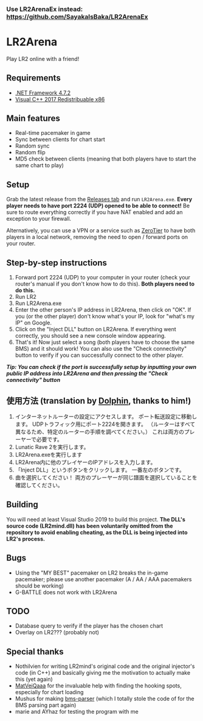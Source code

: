 ### Use LR2ArenaEx instead: https://github.com/SayakaIsBaka/LR2ArenaEx

# LR2Arena

Play LR2 online with a friend!

## Requirements

- [.NET Framework 4.7.2](https://dotnet.microsoft.com/download/dotnet-framework/net472)
- [Visual C++ 2017 Redistribuable x86](https://aka.ms/vs/16/release/vc_redist.x86.exe)

## Main features

- Real-time pacemaker in game
- Sync between clients for chart start
- Random sync
- Random flip
- MD5 check between clients (meaning that both players have to start the same chart to play)

## Setup

Grab the latest release from the [Releases tab](https://github.com/SayakaIsBaka/LR2Arena/releases) and run `LR2Arena.exe`.
**Every player needs to have port 2224 (UDP) opened to be able to connect!** Be sure to route everything correctly if you have NAT enabled and add an exception to your firewall.

Alternatively, you can use a VPN or a service such as [ZeroTier](https://www.zerotier.com) to have both players in a local network, removing the need to open / forward ports on your router.

## Step-by-step instructions

1. Forward port 2224 (UDP) to your computer in your router (check your router's manual if you don't know how to do this). **Both players need to do this.**
2. Run LR2
3. Run LR2Arena.exe
4. Enter the other person's IP address in LR2Arena, then click on "OK". If you (or the other player) don't know what's your IP, look for "what's my IP" on Google.
5. Click on the "Inject DLL" button on LR2Arena. If everything went correctly, you should see a new console window appearing.
6. That's it! Now just select a song (both players have to choose the same BMS) and it should work!
You can also use the "Check connectivity" button to verify if you can successfully connect to the other player.

***Tip: You can check if the port is successfully setup by inputting your own public IP address into LR2Arena and then pressing the "Check connectivity" button***

## 使用方法 (translation by [Dolphin](https://twitter.com/DolphinDTM), thanks to him!)

1. インターネットルーターの設定にアクセスします。 ポート転送設定に移動します。 UDPトラフィック用にポート2224を開きます。 （ルーターはすべて異なるため、特定のルーターの手順を調べてください。）
これは両方のプレーヤーで必要です。
2. Lunatic Rave 2を実行します。
3. LR2Arena.exeを実行します
4. LR2Arena内に他のプレイヤーのIPアドレスを入力します。
5. 「Inject DLL」というボタンをクリックします。 一番左のボタンです。
6. 曲を選択してください！ 両方のプレーヤーが同じ譜面を選択していることを確認してください。

## Building

You will need at least Visual Studio 2019 to build this project.
**The DLL's source code (LR2mind.dll) has been voluntarily omitted from the repository to avoid enabling cheating, as the DLL is being injected into LR2's process.**

## Bugs

- Using the "MY BEST" pacemaker on LR2 breaks the in-game pacemaker; please use another pacemaker (A / AA / AAA pacemakers should be working)
- G-BATTLE does not work with LR2Arena

## TODO

- Database query to verify if the player has the chosen chart
- Overlay on LR2??? (probably not)

## Special thanks

- Nothilvien for writing LR2mind's original code and the original injector's code (in C++) and basically giving me the motivation to actually make this (yet again)
- [MatVeiQaaa](https://github.com/MatVeiQaaa) for the invaluable help with finding the hooking spots, especially for chart loading
- Mushus for making [bms-parser](https://github.com/Mushus/bms-parser) (which I totally stole the code of for the BMS parsing part again)
- marie and AYhaz for testing the program with me
